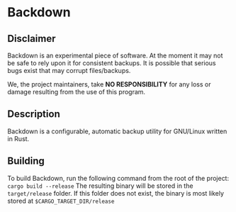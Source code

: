 # Backdown

## Disclaimer

Backdown is an experimental piece of software. At the moment it may not be safe to rely upon it for consistent backups.
It is possible that serious bugs exist that may corrupt files/backups.

We, the project maintainers, take **NO RESPONSIBILITY** for any loss or damage resulting from the use of this program.

## Description

Backdown is a configurable, automatic backup utility for GNU/Linux written in Rust.

## Building

To build Backdown, run the following command from the root of the project: `cargo build --release`
The resulting binary will be stored in the `target/release` folder. If this folder does not exist, the binary is most likely stored
at `$CARGO_TARGET_DIR/release`
